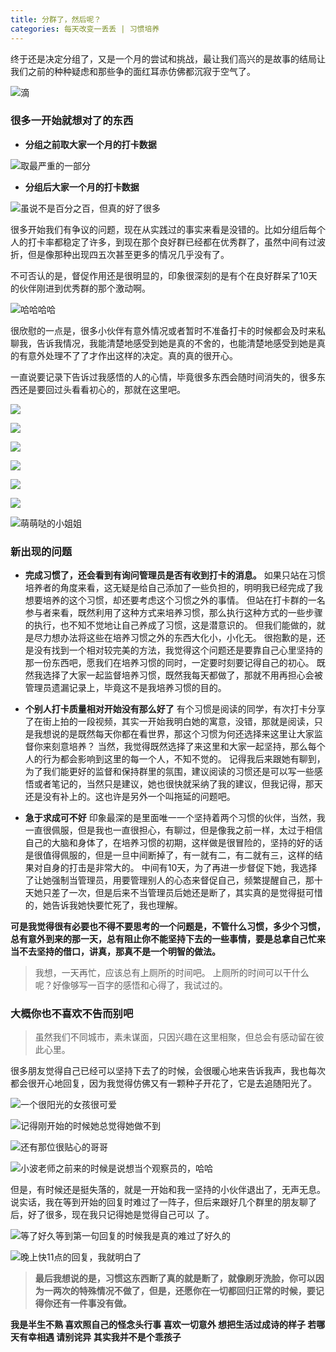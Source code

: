 ```yaml
---
title: 分群了，然后呢？
categories: 每天改变一丢丢 | 习惯培养
---
```




终于还是决定分组了，又是一个月的尝试和挑战，最让我们高兴的是故事的结局让我们之前的种种疑虑和那些争的面红耳赤仿佛都沉寂于空气了。

![滴](http://upload-images.jianshu.io/upload_images/2190281-ddc5ecff57f71f87.png?imageMogr2/auto-orient/strip%7CimageView2/2/w/1240)


### 很多一开始就想对了的东西

* **分组之前取大家一个月的打卡数据**

![取最严重的一部分](http://upload-images.jianshu.io/upload_images/2190281-8d55e0722ae1d443.png?imageMogr2/auto-orient/strip%7CimageView2/2/w/1240)
* **分组后大家一个月的打卡数据**


![虽说不是百分之百，但真的好了很多](http://upload-images.jianshu.io/upload_images/2190281-30bcd67930a07e98.png?imageMogr2/auto-orient/strip%7CimageView2/2/w/1240)

很多开始我们有争议的问题，现在从实践过的事实来看是没错的。比如分组后每个人的打卡率都稳定了许多，到现在那个良好群已经都在优秀群了，虽然中间有过波折，但是像那种出现四五次甚至更多的情况几乎没有了。

不可否认的是，督促作用还是很明显的，印象很深刻的是有个在良好群呆了10天的伙伴刚进到优秀群的那个激动啊。

![哈哈哈哈](http://upload-images.jianshu.io/upload_images/2190281-0999d956aca9962f.jpg?imageMogr2/auto-orient/strip%7CimageView2/2/w/1240)

很欣慰的一点是，很多小伙伴有意外情况或者暂时不准备打卡的时候都会及时来私聊我，告诉我情况，我能清楚地感受到她是真的不舍的，也能清楚地感受到她是真的有意外处理不了了才作出这样的决定。真的真的很开心。

一直说要记录下告诉过我感悟的人的心情，毕竟很多东西会随时间消失的，很多东西还是要回过头看看初心的，那就在这里吧。

![](http://upload-images.jianshu.io/upload_images/2190281-ad259f741b96bfff.jpg?imageMogr2/auto-orient/strip%7CimageView2/2/w/1240)

![](http://upload-images.jianshu.io/upload_images/2190281-483b8a9ef461ecf8.jpg?imageMogr2/auto-orient/strip%7CimageView2/2/w/1240)


![](http://upload-images.jianshu.io/upload_images/2190281-1bdea87ee53bd4ff.jpg?imageMogr2/auto-orient/strip%7CimageView2/2/w/1240)


![](http://upload-images.jianshu.io/upload_images/2190281-977d2d7d926b6fab.jpg?imageMogr2/auto-orient/strip%7CimageView2/2/w/1240)


![](http://upload-images.jianshu.io/upload_images/2190281-61989282a72a1324.jpg?imageMogr2/auto-orient/strip%7CimageView2/2/w/1240)


![](http://upload-images.jianshu.io/upload_images/2190281-4cd8af7a767c2286.jpg?imageMogr2/auto-orient/strip%7CimageView2/2/w/1240)


![萌萌哒的小姐姐](http://upload-images.jianshu.io/upload_images/2190281-8de930e72a6e0e41.jpg?imageMogr2/auto-orient/strip%7CimageView2/2/w/1240)






### 新出现的问题

* **完成习惯了，还会看到有询问管理员是否有收到打卡的消息。**
如果只站在习惯培养者的角度来看，这无疑是给自己添加了一些负担的，明明我已经完成了我想要培养的这个习惯，却还要考虑这个习惯之外的事情。
但站在打卡群的一名参与者来看，既然利用了这种方式来培养习惯，那么执行这种方式的一些步骤的执行，也不知不觉地让自己养成了习惯，这是潜意识的。
但我们能做的，就是尽力想办法将这些在培养习惯之外的东西大化小，小化无。
很抱歉的是，还是没有找到一个相对较完美的方法，我觉得这个问题还是要靠自己心里坚持的那一份东西吧，愿我们在培养习惯的同时，一定要时刻要记得自己的初心。
既然我选择了大家一起监督培养习惯，既然我每天都做了，那就不用再担心会被管理员遗漏记录上，毕竟这不是我培养习惯的目的。

* **个别人打卡质量相对开始没有那么好了**
有个习惯是阅读的同学，有次打卡分享了在街上拍的一段视频，其实一开始我明白她的寓意，没错，那就是阅读，只是我想说的是既然每天你都在看世界，那这个习惯为何还选择来这里让大家监督你来刻意培养？
当然，我觉得既然选择了来这里和大家一起坚持，那么每个人的行为都会影响到这里的每一个人，不知不觉的。
记得我后来跟她有聊到，为了我们能更好的监督和保持群里的氛围，建议阅读的习惯还是可以写一些感悟或者笔记的，当然只是建议，她也很快就采纳了我的建议，但我记得，那天还是没有补上的。这也许是另外一个叫拖延的问题吧。

* **急于求成可不好**
印象最深的是里面唯一一个坚持着两个习惯的伙伴，当然，我一直很佩服，但是我也一直很担心，有聊过，但是像我之前一样，太过于相信自己的大脑和身体了，在培养习惯的初期，这样做是很冒险的，坚持的好的话是很值得佩服的，但是一旦中间断掉了，有一就有二，有二就有三，这样的结果对自身的打击是非常大的。
中间有10天，为了再进一步督促下她，我选择了让她强制当管理员，用要管理别人的心态来督促自己，频繁提醒自己，那十天她只差了一次，但是后来不当管理员后她还是断了，其实真的是觉得挺可惜的，她告诉我她快要忙死了，我也理解。

**可是我觉得很有必要也不得不要思考的一个问题是，不管什么习惯，多少个习惯，总有意外到来的那一天，总有阻止你不能坚持下去的一些事情，要是总拿自己忙来当不去坚持的借口，讲真，那真不是一个明智的做法。**

>我想，一天再忙，应该总有上厕所的时间吧。
上厕所的时间可以干什么呢？好像够写一百字的感悟和心得了，我试过的。

### 大概你也不喜欢不告而别吧
>虽然我们不同城市，素未谋面，只因兴趣在这里相聚，但总会有感动留在彼此心里。

很多朋友觉得自己已经可以坚持下去了的时候，会很暖心地来告诉我声，我也每次都会很开心地回复，因为我觉得仿佛又有一颗种子开花了，它是去追随阳光了。

![一个很阳光的女孩很可爱](http://upload-images.jianshu.io/upload_images/2190281-b2e1b801ee348777.jpg?imageMogr2/auto-orient/strip%7CimageView2/2/w/1240)


![记得刚开始的时候她总觉得她做不到](http://upload-images.jianshu.io/upload_images/2190281-72a1689b783c12cc.jpg?imageMogr2/auto-orient/strip%7CimageView2/2/w/1240)


![还有那位很贴心的哥哥](http://upload-images.jianshu.io/upload_images/2190281-43f8b5e2d9ad3272.jpg?imageMogr2/auto-orient/strip%7CimageView2/2/w/1240)


![小波老师之前来的时候是说想当个观察员的，哈哈](http://upload-images.jianshu.io/upload_images/2190281-15fd3dd9653dfa45.jpg?imageMogr2/auto-orient/strip%7CimageView2/2/w/1240)


但是，有时候还是挺失落的，就是一开始和我一坚持的小伙伴退出了，无声无息。说实话，我在等到开始的回复时难过了一阵子，但后来跟好几个群里的朋友聊了后，好了很多，现在我只记得她是觉得自己可以 了。


![等了好久等到第一句回复的时候我是真的难过了好久的](http://upload-images.jianshu.io/upload_images/2190281-88384294bb03c0fd.jpg?imageMogr2/auto-orient/strip%7CimageView2/2/w/1240)


![晚上快11点的回复，我就明白了](http://upload-images.jianshu.io/upload_images/2190281-f11e54e07ba562f0.jpg?imageMogr2/auto-orient/strip%7CimageView2/2/w/1240)

>**最后我想说的是，习惯这东西断了真的就是断了，就像刷牙洗脸，你可以因为一两次的特殊情况不做了，但是，还愿你在一切都回归正常的时候，要记得你还有一件事没有做。**

**我是半生不熟 喜欢照自己的怪念头行事
喜欢一切意外 想把生活过成诗的样子
若哪天有幸相遇 请别诧异 其实我并不是个乖孩子**